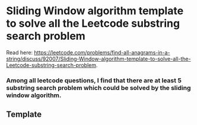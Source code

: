 # Sliding Window algorithm template to solve all the Leetcode substring search problem     

Read here: https://leetcode.com/problems/find-all-anagrams-in-a-string/discuss/92007/Sliding-Window-algorithm-template-to-solve-all-the-Leetcode-substring-search-problem.      

### Among all leetcode questions, I find that there are at least 5 substring search problem which could be solved by the sliding window algorithm.      

## Template    



